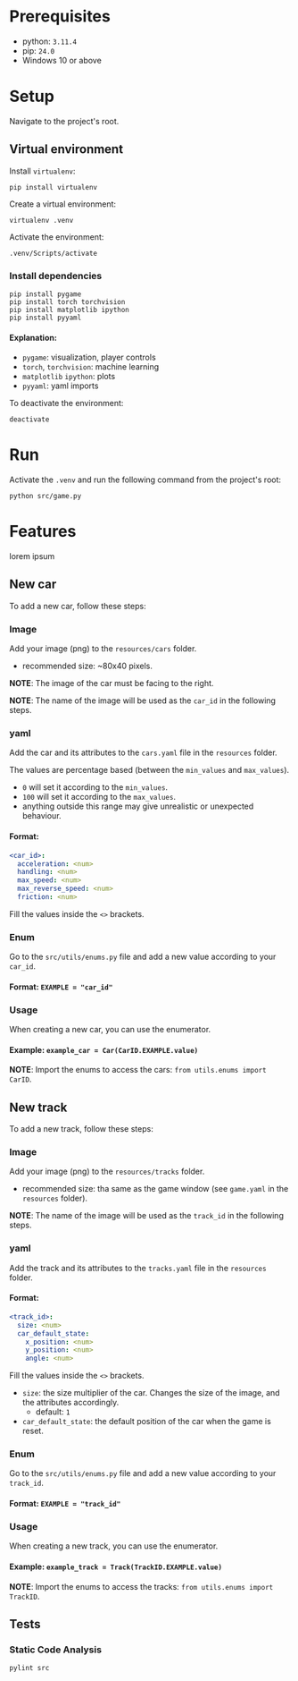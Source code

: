 # Prerequisites

* python: `3.11.4`
* pip: `24.0`
* Windows 10 or above

# Setup

Navigate to the project's root.

## Virtual environment

Install `virtualenv`:
```shell
pip install virtualenv
```

Create a virtual environment:
```shell
virtualenv .venv
```

Activate the environment:
```shell
.venv/Scripts/activate
```

### Install dependencies

```shell
pip install pygame
pip install torch torchvision
pip install matplotlib ipython
pip install pyyaml
```

#### Explanation:

* `pygame`: visualization, player controls
* `torch`, `torchvision`: machine learning
* `matplotlib` `ipython`: plots
* `pyyaml`: yaml imports

To deactivate the environment:
```shell
deactivate
```

# Run

Activate the `.venv` and run the following command from the project's root:

```shell
python src/game.py
```

# Features

lorem ipsum

## New car

To add a new car, follow these steps:

### Image

Add your image (png) to the `resources/cars` folder.

* recommended size: ~80x40 pixels.

**NOTE**: The image of the car must be facing to the right.

**NOTE**: The name of the image will be used as the `car_id` in the following steps.

### yaml

Add the car and its attributes to the `cars.yaml` file in the `resources` folder.

The values are percentage based (between the `min_values` and `max_values`).

* `0` will set it according to the `min_values`.
* `100` will set it according to the `max_values`.
* anything outside this range may give unrealistic or unexpected behaviour.

#### Format:

```yaml
<car_id>:
  acceleration: <num>
  handling: <num>
  max_speed: <num>
  max_reverse_speed: <num>
  friction: <num>
```

Fill the values inside the `<>` brackets.

### Enum

Go to the `src/utils/enums.py` file and add a new value according to your `car_id`.

#### Format: `EXAMPLE = "car_id"`

### Usage

When creating a new car, you can use the enumerator.

#### Example: `example_car = Car(CarID.EXAMPLE.value)`

**NOTE**: Import the enums to access the cars: `from utils.enums import CarID`.

## New track

To add a new track, follow these steps:

### Image

Add your image (png) to the `resources/tracks` folder.

* recommended size: tha same as the game window (see `game.yaml` in the `resources` folder).

**NOTE**: The name of the image will be used as the `track_id` in the following steps.

### yaml

Add the track and its attributes to the `tracks.yaml` file in the `resources` folder.

#### Format:

```yaml
<track_id>:
  size: <num>
  car_default_state:
    x_position: <num>
    y_position: <num>
    angle: <num>
```

Fill the values inside the `<>` brackets.

* `size`: the size multiplier of the car. Changes the size of the image, and the attributes accordingly.
  * default: `1`
* `car_default_state`: the default position of the car when the game is reset.

### Enum

Go to the `src/utils/enums.py` file and add a new value according to your `track_id`.

#### Format: `EXAMPLE = "track_id"`

### Usage

When creating a new track, you can use the enumerator.

#### Example: `example_track = Track(TrackID.EXAMPLE.value)`

**NOTE**: Import the enums to access the tracks: `from utils.enums import TrackID`.

## Tests

### Static Code Analysis

```shell
pylint src
```
